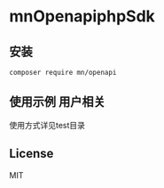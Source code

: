 # mnOpenapiphpSdk
## 安装
```shell
composer require mn/openapi
```
## 使用示例 用户相关
使用方式详见test目录

## License

MIT